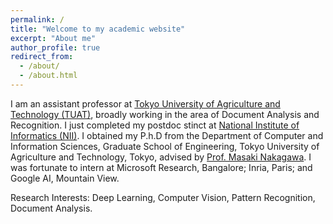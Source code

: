 ```yaml
---
permalink: /
title: "Welcome to my academic website"
excerpt: "About me"
author_profile: true
redirect_from: 
  - /about/
  - /about.html
---
```


I am an assistant professor at [Tokyo University of Agriculture and Technology (TUAT)](https://www.tuat.ac.jp/en/), broadly working in the area of Document Analysis and Recognition. I just completed my postdoc stinct at [National Institute of Informatics (NII)](https://www.nii.ac.jp/en/). I obtained my P.h.D from the Department of Computer and Information Sciences, Graduate School of Engineering, Tokyo University of Agriculture and Technology, Tokyo, advised by [Prof. Masaki Nakagawa](http://web.tuat.ac.jp/~nakagawa/en/nakagawa.html). I was fortunate to intern at Microsoft Research, Bangalore; Inria, Paris; and Google AI, Mountain View.

Research Interests: Deep Learning, Computer Vision, Pattern Recognition, Document Analysis.
